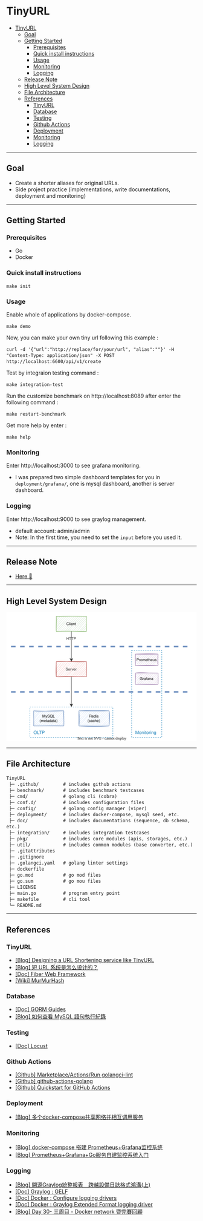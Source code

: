 # TinyURL

- [TinyURL](#tinyurl)
  - [Goal](#goal)
  - [Getting Started](#getting-started)
    - [Prerequisites](#prerequisites)
    - [Quick install instructions](#quick-install-instructions)
    - [Usage](#usage)
    - [Monitoring](#monitoring)
    - [Logging](#logging)
  - [Release Note](#release-note)
  - [High Level System Design](#high-level-system-design)
  - [File Architecture](#file-architecture)
  - [References](#references)
    - [TinyURL](#tinyurl-1)
    - [Database](#database)
    - [Testing](#testing)
    - [Github Actions](#github-actions)
    - [Deployment](#deployment)
    - [Monitoring](#monitoring-1)
    - [Logging](#logging-1)

---

## Goal

- Create a shorter aliases for original URLs.
- Side project practice (implementations, write documentations, deployment and monitoring)

---

## Getting Started

### Prerequisites

- Go
- Docker

### Quick install instructions

```shell
make init
```

### Usage

Enable whole of applications by docker-compose.

```shell
make demo
```

Now, you can make your own tiny url following this example :

```shell
curl -d '{"url":"http://replace/for/your/url", "alias":""}' -H "Content-Type: application/json" -X POST http://localhost:6600/api/v1/create
```

Test by integraion testing command : 

```shell
make integration-test
```

Run the customize benchmark on http://localhost:8089 after enter the following command : 

```shell
make restart-benchmark
```

Get more help by enter :

```shell
make help
```

### Monitoring

Enter http://localhost:3000 to see grafana monitoring.

- I was prepared two simple dashboard templates for you in `deployment/grafana/`, one is mysql dashboard, another is server dashboard.

### Logging

Enter http://localhost:9000 to see graylog management.

- default account: admin/admin
- Note: In the first time, you need to set the `input` before you used it.

---

## Release Note

- [Here 👀](./doc/RELEASE_NOTE.md)

---

## High Level System Design

![image](./doc/image/architecture_v0.2.0.svg)

---

## File Architecture

```
TinyURL
 ├─ .github/         # includes github actions
 ├─ benchmark/       # includes benchmark testcases
 ├─ cmd/             # golang cli (cobra)
 ├─ conf.d/          # includes configuration files
 ├─ config/          # golang config manager (viper)
 ├─ deployment/      # includes docker-compose, mysql seed, etc.
 ├─ doc/             # includes documentations (sequence, db schema, etc.)
 ├─ integration/     # includes integration testcases
 ├─ pkg/             # includes core modules (apis, storages, etc.)
 ├─ util/            # includes common modules (base converter, etc.)
 ├─ .gitattributes
 ├─ .gitignore
 ├─ .golangci.yaml   # golang linter settings
 ├─ dockerfile
 ├─ go.mod           # go mod files
 ├─ go.sum           # go mou files
 ├─ LICENSE
 ├─ main.go          # program entry point
 ├─ makefile         # cli tool
 └─ README.md
```

---

## References
### TinyURL

- [[Blog] Designing a URL Shortening service like TinyURL](https://www.educative.io/module/lesson/grokking-system-design-interview/xVZVrgDXYLP#a.-Encoding-actual-URL)
- [[Blog] 短 URL 系统是怎么设计的？](https://www.zhihu.com/question/29270034)
- [[Doc] Fiber Web Framework](https://docs.gofiber.io/)
- [[Wiki] MurMurHash](https://en.wikipedia.org/wiki/MurmurHash)

### Database

- [[Doc] GORM Guides](https://gorm.io/docs/index.html)
- [[Blog] 如何查看 MySQL 語句執行紀錄](https://learnku.com/articles/33773)

### Testing

- [[Doc] Locust](https://docs.locust.io/en/stable/)

### Github Actions

- [[Github] Marketplace/Actions/Run golangci-lint](https://github.com/marketplace/actions/run-golangci-lint)
- [[Github] github-actions-golang](https://github.com/mvdan/github-actions-golang)
- [[Github] Quickstart for GitHub Actions](https://docs.github.com/en/actions/quickstart)

### Deployment

- [[Blog] 多个docker-compose共享网络并相互调用服务](https://juejin.cn/post/7070401263019491365)

### Monitoring

- [[Blog] docker-compose 搭建 Prometheus+Grafana监控系统](https://www.cnblogs.com/qdhxhz/p/16325893.html)
- [[Blog] Prometheus+Grafana+Go服务自建监控系统入门](https://www.xhyonline.com/?p=1492)

### Logging

- [[Blog] 開源Graylog統整報表　跨越設備日誌格式鴻溝(上)](https://www.netadmin.com.tw/netadmin/zh-tw/technology/DBD49A35B0E5435F9809DA5C0E9D1E5A)
- [[Doc] Graylog : GELF](https://docs.graylog.org/docs/gelf)
- [[Doc] Docker : Configure logging drivers](https://docs.docker.com/config/containers/logging/configure/)
- [[Doc] Docker : Graylog Extended Format logging driver](https://docs.docker.com/config/containers/logging/gelf/)
- [[Blog] Day 30- 三周目 - Docker network 暨完賽回顧](https://ithelp.ithome.com.tw/articles/10206725)